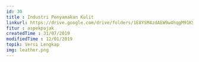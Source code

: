 ```yaml
---
id: 30
title : Industri Penyamakan Kulit
linkurl: https://drive.google.com/drive/folders/1E8YSM4zdAEW9w4hqgM91KSry_X4ffenv?usp=sharing
fitur : aspekpajak
createdTime : 31/07/2019
modifiedTime : 12/01/2019
topik: Versi Lengkap
img: leather.png
---
```

